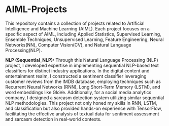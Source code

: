 # AIML-Projects

This repository contains a collection of projects related to Artificial Intelligence and Machine Learning (AIML). Each project focuses on a specific aspect of AIML, including Applied Statistics, Supervised Learning, Ensemble Techniques, Unsupervised Learning, Feature Engineering, Neural Networks(NN), Computer Vision(CV), and Natural Language Processing(NLP).

**NLP (Sequential_NLP):** Through this Natural Language Processing (NLP) project, I developed expertise in implementing sequential NLP-based text classifiers for distinct industry applications. In the digital content and entertainment realm, I constructed a sentiment classifier leveraging customer reviews from the IMDB database, employing techniques such as Recurrent Neural Networks (RNN), Long Short-Term Memory (LSTM), and word embeddings like GloVe. Additionally, for a social media analytics company, I designed a sarcasm detection system utilizing similar sequential NLP methodologies. This project not only honed my skills in RNN, LSTM, and classification but also provided hands-on experience with TensorFlow, facilitating the effective analysis of textual data for sentiment assessment and sarcasm detection in real-world contexts.
